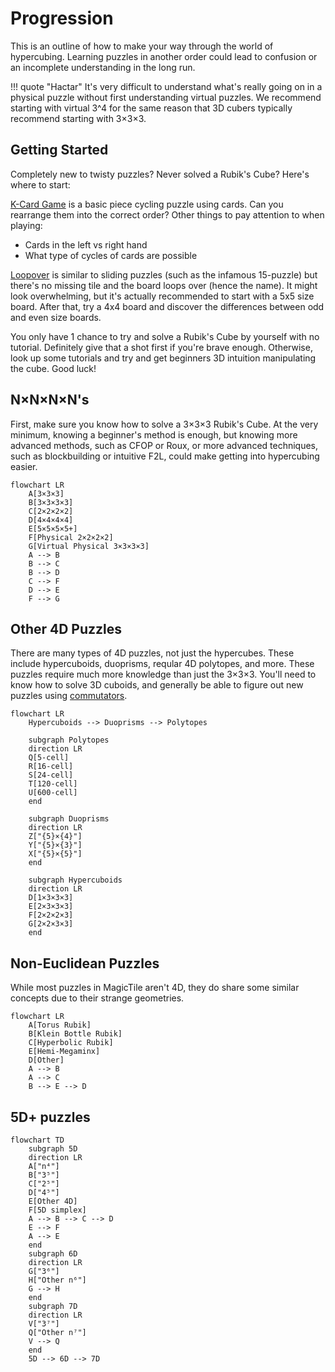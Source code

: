 # Progression

This is an outline of how to make your way through the world of hypercubing. Learning puzzles in another order could lead to confusion or an incomplete understanding in the long run.

!!! quote "Hactar"
    It's very difficult to understand what's really going on in a physical puzzle without first understanding virtual puzzles. We recommend starting with virtual 3^4 for the same reason that 3D cubers typically recommend starting with 3×3×3.

## Getting Started

Completely new to twisty puzzles? Never solved a Rubik's Cube? Here's where to start:

[K-Card Game](https://masonhorne.github.io/k-Card-Game/) is a basic piece cycling puzzle using cards. Can you rearrange them into the correct order? Other things to pay attention to when playing:

- Cards in the left vs right hand
- What type of cycles of cards are possible

[Loopover](https://loopover.xyz/) is similar to sliding puzzles (such as the infamous 15-puzzle) but there's no missing tile and the board loops over (hence the name). It might look overwhelming, but it's actually recommended to start with a 5x5 size board. After that, try a 4x4 board and discover the differences between odd and even size boards.

You only have 1 chance to try and solve a Rubik's Cube by yourself with no tutorial. Definitely give that a shot first if you're brave enough. Otherwise, look up some tutorials and try and get beginners 3D intuition manipulating the cube. Good luck!

## N×N×N×N's

First, make sure you know how to solve a 3×3×3 Rubik's Cube. At the very minimum, knowing a beginner's method is enough, but knowing more advanced methods, such as CFOP or Roux, or more advanced techniques, such as blockbuilding or intuitive F2L, could make getting into hypercubing easier.

```mermaid
flowchart LR
    A[3×3×3]
    B[3×3×3×3]
    C[2×2×2×2]
    D[4×4×4×4]
    E[5×5×5×5+]
    F[Physical 2×2×2×2]
    G[Virtual Physical 3×3×3×3]
    A --> B
    B --> C
    B --> D
    C --> F
    D --> E
    F --> G
```

## Other 4D Puzzles

There are many types of 4D puzzles, not just the hypercubes. These include hypercuboids, duoprisms, reqular 4D polytopes, and more. These puzzles require much more knowledge than just the 3×3×3. You'll need to know how to solve 3D cuboids, and generally be able to figure out new puzzles using [commutators](/techniques/commutators.md).

```mermaid
flowchart LR
    Hypercuboids --> Duoprisms --> Polytopes

    subgraph Polytopes
    direction LR
    Q[5-cell]
    R[16-cell]
    S[24-cell]
    T[120-cell]
    U[600-cell]
    end

    subgraph Duoprisms
    direction LR
    Z["{5}×{4}"]
    Y["{5}×{3}"]
    X["{5}×{5}"]
    end

    subgraph Hypercuboids
    direction LR
    D[1×3×3×3]
    E[2×3×3×3]
    F[2×2×2×3]
    G[2×2×3×3]
    end
```

## Non-Euclidean Puzzles

While most puzzles in MagicTile aren't 4D, they do share some similar concepts due to their strange geometries.

```mermaid
flowchart LR
    A[Torus Rubik]
    B[Klein Bottle Rubik]
    C[Hyperbolic Rubik]
    E[Hemi-Megaminx]
    D[Other]
    A --> B
    A --> C
    B --> E --> D
```

## 5D+ puzzles

```mermaid
flowchart TD
    subgraph 5D
    direction LR
    A["n⁴"]
    B["3⁵"]
    C["2⁵"]
    D["4⁵"]
    E[Other 4D]
    F[5D simplex]
    A --> B --> C --> D
    E --> F
    A --> E
    end
    subgraph 6D
    direction LR
    G["3⁶"]
    H["Other n⁶"]
    G --> H
    end
    subgraph 7D
    direction LR
    V["3⁷"]
    Q["Other n⁷"]
    V --> Q
    end
    5D --> 6D --> 7D
```
